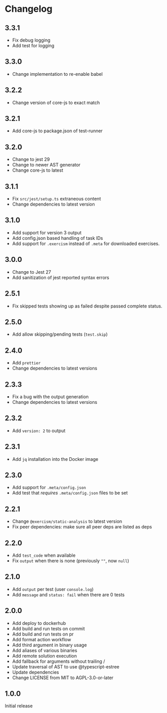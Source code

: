 # Changelog

## 3.3.1

- Fix debug logging
- Add test for logging

## 3.3.0

- Change implementation to re-enable babel

## 3.2.2

- Change version of core-js to exact match

## 3.2.1

- Add core-js to package.json of test-runner

## 3.2.0

- Change to jest 29
- Change to newer AST generator
- Change core-js to latest

## 3.1.1

- Fix `src/jest/setup.ts` extraneous content
- Change dependencies to latest version

## 3.1.0

- Add support for version 3 output
- Add config.json based handling of task IDs
- Add support for `.exercism` instead of `.meta` for downloaded exercises.

## 3.0.0

- Change to Jest 27
- Add sanitization of jest reported syntax errors

## 2.5.1

- Fix skipped tests showing up as failed despite passed complete status.

## 2.5.0

- Add allow skipping/pending tests (`test.skip`)

## 2.4.0

- Add `prettier`
- Change dependencies to latest versions

## 2.3.3

- Fix a bug with the output generation
- Change dependencies to latest versions

## 2.3.2

- Add `version: 2` to output

## 2.3.1

- Add `jq` installation into the Docker image

## 2.3.0

- Add support for `.meta/config.json`
- Add test that _requires_ `.meta/config.json` files to be set

## 2.2.1

- Change `@exercism/static-analysis` to latest version
- Fix peer dependencies: make sure all peer deps are listed as deps

## 2.2.0

- Add `test_code` when available
- Fix `output` when there is none (previously `""`, now `null`)

## 2.1.0

- Add `output` per test (user `console.log`)
- Add `message` and `status: fail` when there are 0 tests

## 2.0.0

- Add deploy to dockerhub
- Add build and run tests on commit
- Add build and run tests on pr
- Add format action workflow
- Add third argument in binary usage
- Add aliases of various binaries
- Add remote solution execution
- Add fallback for arguments without trailing /
- Update traversal of AST to use @typescript-estree
- Update dependencies
- Change LICENSE from MIT to AGPL-3.0-or-later

## 1.0.0

Initial release
